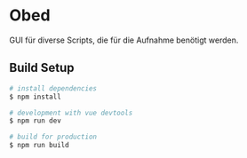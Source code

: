 # Obed

GUI für diverse Scripts, die für die Aufnahme benötigt werden.

## Build Setup

``` bash
# install dependencies
$ npm install

# development with vue devtools
$ npm run dev

# build for production
$ npm run build
